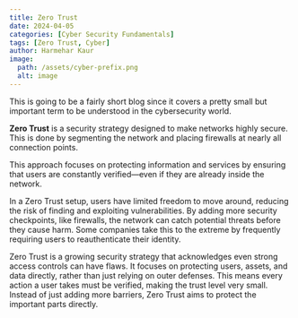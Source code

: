 ```yaml
---
title: Zero Trust  
date: 2024-04-05  
categories: [Cyber Security Fundamentals]  
tags: [Zero Trust, Cyber]  
author: Harmehar Kaur  
image:  
  path: /assets/cyber-prefix.png  
  alt: image  
---
```


This is going to be a fairly short blog since it covers a pretty small but important term to be understood in the cybersecurity world.

**Zero Trust** is a security strategy designed to make networks highly secure. This is done by segmenting the network and placing firewalls at nearly all connection points.

This approach focuses on protecting information and services by ensuring that users are constantly verified—even if they are already inside the network.

In a Zero Trust setup, users have limited freedom to move around, reducing the risk of finding and exploiting vulnerabilities. By adding more security checkpoints, like firewalls, the network can catch potential threats before they cause harm. Some companies take this to the extreme by frequently requiring users to reauthenticate their identity.

Zero Trust is a growing security strategy that acknowledges even strong access controls can have flaws. It focuses on protecting users, assets, and data directly, rather than just relying on outer defenses. This means every action a user takes must be verified, making the trust level very small. Instead of just adding more barriers, Zero Trust aims to protect the important parts directly.
